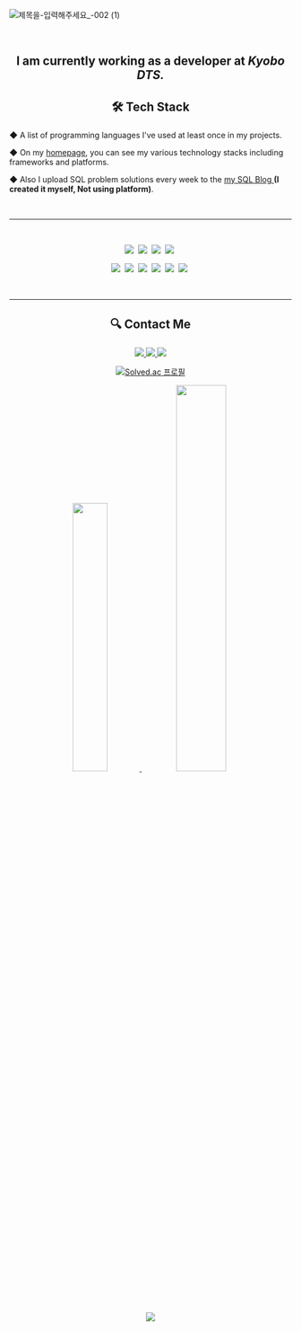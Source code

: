 ![제목을-입력해주세요_-002 (1)](https://user-images.githubusercontent.com/60427387/211186587-10a94259-273e-45fc-b52b-2ab4ec7e505e.png)

<br/>
<h2><p align = "center">I am currently working as a developer at <i>Kyobo DTS.</i></p></h2>

<h2> <p align = "center"> 🛠 Tech Stack </p></h2>
<p>◆ A list of programming languages I've used at least once in my projects.</p>
<p>◆ On my <a href="https://portfolio-ssook1222.vercel.app/">homepage</a>, you can see my various technology stacks including frameworks and platforms. </p>
<p>
  ◆ Also I upload SQL problem solutions every week to the <a href="https://sbl-omega.vercel.app/"> my SQL Blog </a> <b>(I created it myself, Not using platform)</b>.
</p>

<br />

<hr/>&nbsp
<br />
  <p align = "center"> 
    <img src="https://img.shields.io/badge/Javascript-F7DF1E?style=flat-square&logo=Javascript&logoColor=white"/></a>&nbsp
    <img src="https://img.shields.io/badge/Typescript-3178C6?style=flat-square&logo=Typescript&logoColor=white"/></a>&nbsp
    <img src="https://img.shields.io/badge/Java-007396?style=flat-square&logo=openjdk&logoColor=white"/></a>&nbsp
    <img src="https://img.shields.io/badge/Kotlin-0095D5?style=flat-square&logo=Kotlin&logoColor=white"/></a>&nbsp
  </p>
  
  <p align = "center">
    <img src="https://img.shields.io/badge/Python-3776AB?style=flat-square&logo=Python&logoColor=white"/></a>&nbsp
    <img src="https://img.shields.io/badge/R-276DC3?style=flat-square&logo=R&logoColor=white"/></a>&nbsp
    <img src="https://img.shields.io/badge/C-A8B9CC?style=flat-square&logo=C&logoColor=white"/></a>&nbsp
    <img src="https://img.shields.io/badge/C%23-239120?style=flat-square&logo=C-sharp&logoColor=white"/></a>&nbsp
    <img src="https://img.shields.io/badge/HTML5-E34F26?style=flat-square&logo=HTML5&logoColor=white"/></a>&nbsp
    <img src="https://img.shields.io/badge/CSS3-1572B6?style=flat-square&logo=CSS3&logoColor=white"/></a>&nbsp
  </p>&nbsp


<hr/>

<h2> <p align = "center"> 🔍 Contact Me </p></h2>
<p align = "center">
 <a href="https://blog.naver.com/chlthr1222">
    <img src="https://img.shields.io/badge/DailyBlog-03C75A?style=flat-square&logo=NAVER&logoColor=white"&link=https://blog.naver.com/chlthr1222/>
 </a> 
 <a href="https://velog.io/@ssook1222">
    <img src="https://img.shields.io/badge/TechBlog-18CCA8?style=flat-square&logo=vimeo&logoColor=white"&link=https://velog.io/@ssook1222>
 </a>
 <a href="mailto:langgel1222@gmail.com">
    <img src="https://img.shields.io/badge/Gmail-EA4335?style=flat-square&logo=Gmail&logoColor=white">
 </a>

<div align = "center">  
  
  [![Solved.ac
프로필](http://mazassumnida.wtf/api/v2/generate_badge?boj=langgel1222)](https://solved.ac/langgel1222)
  
</div>  
 
  <p align = "center">
  <a href="https://github-readme-stats.vercel.app/api/top-langs/?username=ssook1222&layout=compact&hide=c%23,scss,GLSL,shaderLab,HLSLt">
    <img style="width: 35%; display: inline-block" src="https://github-readme-stats.vercel.app/api/top-langs/?username=ssook1222&layout=compact&hide=scss,GLSL,shaderLab,HLSL,c%23" />
  </a>
  <a href="https://github-readme-stats.vercel.app/api?username=ssook1222&show_icons=trues">
    <img style="width: 42%; display: inline-block" src="https://github-readme-stats.vercel.app/api?username=ssook1222&show_icons=true"/>
  </a>
  </p>
  
  
</p>

<!-- hit -->
<p align= "center">
<a href="https://hits.seeyoufarm.com"><img src="https://hits.seeyoufarm.com/api/count/incr/badge.svg?url=https%3A%2F%2Fgithub.com%2Fssook1222%2Fhit-counter&count_bg=%23000000&title_bg=%23000000&icon=awesomelists.svg&icon_color=%23FFFFFF&title=&edge_flat=false"/></a>
